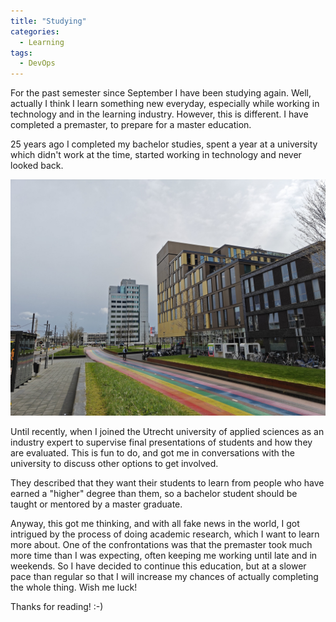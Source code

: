```yaml
---
title: "Studying"
categories:
  - Learning
tags:
  - DevOps
---
```


For the past semester since September I have been studying again. Well, actually I think I learn something new everyday, especially while working in technology and in the learning industry. However, this is different. I have completed a premaster, to prepare for a master education. 

25 years ago I completed my bachelor studies, spent a year at a university which didn't work at the time, started working in technology and never looked back. 

![img](../assets/images/2025-01-24-studying.jpg)

Until recently, when I joined the Utrecht university of applied sciences as an industry expert to supervise final presentations of students and how they are evaluated. This is fun to do, and got me in conversations with the university to discuss other options to get involved. 

They described that they want their students to learn from people who have earned a "higher" degree than them, so a bachelor student should be taught or mentored by a master graduate. 

Anyway, this got me thinking, and with all fake news in the world, I got intrigued by the process of doing academic research, which I want to learn more about. One of the confrontations was that the premaster took much more time than I was expecting, often keeping me working until late and in weekends. So I have decided to continue this education, but at a slower pace than regular so that I will increase my chances of actually completing the whole thing. Wish me luck!

Thanks for reading! :-)
